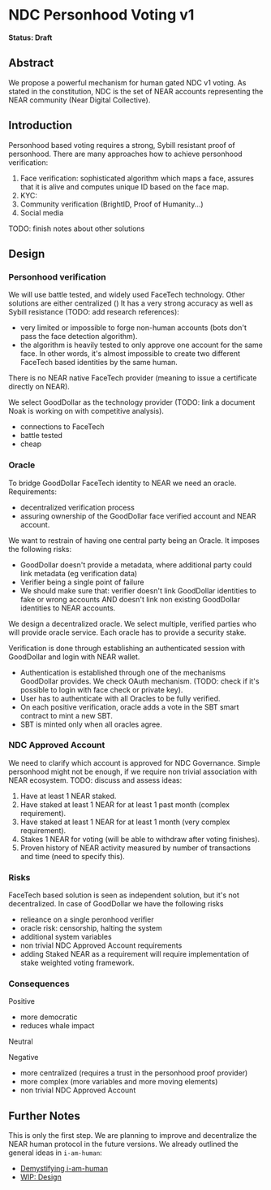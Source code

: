# NDC Personhood Voting v1

**Status: Draft**

## Abstract

We propose a powerful mechanism for human gated NDC v1 voting.
As stated in the constitution, NDC is the set of NEAR accounts representing the NEAR community (Near Digital Collective).

## Introduction

Personhood based voting requires a strong, Sybill resistant proof of personhood. There are many approaches how to achieve personhood verification:

1. Face verification: sophisticated algorithm which maps a face, assures that it is alive and computes unique ID based on the face map.
2. KYC:
3. Community verification (BrightID, Proof of Humanity...)
4. Social media

TODO: finish notes about other solutions

## Design

### Personhood verification

We will use battle tested, and widely used FaceTech technology. Other solutions are either centralized ()
It has a very strong accuracy as well as Sybill resistance (TODO: add research references):

- very limited or impossible to forge non-human accounts (bots don't pass the face detection algorithm).
- the algorithm is heavily tested to only approve one account for the same face. In other words, it's almost impossible to create two different FaceTech based identities by the same human.

There is no NEAR native FaceTech provider (meaning to issue a certificate directly on NEAR).

We select GoodDollar as the technology provider (TODO: link a document Noak is working on with competitive analysis).

- connections to FaceTech
- battle tested
- cheap

### Oracle

To bridge GoodDollar FaceTech identity to NEAR we need an oracle. Requirements:

- decentralized verification process
- assuring ownership of the GoodDollar face verified account and NEAR account.

We want to restrain of having one central party being an Oracle. It imposes the following risks:

- GoodDollar doesn't provide a metadata, where additional party could link metadata (eg verification data)
- Verifier being a single point of failure
- We should make sure that: verifier doesn't link GoodDollar identities to fake or wrong accounts AND doesn't link non existing GoodDollar identities to NEAR accounts.

We design a decentralized oracle. We select multiple, verified parties who will provide oracle service.
Each oracle has to provide a security stake.

Verification is done through establishing an authenticated session with GoodDollar and login with NEAR wallet.

- Authentication is established through one of the mechanisms GoodDollar provides. We check OAuth mechanism. (TODO: check if it's possible to login with face check or private key).
- User has to authenticate with all Oracles to be fully verified.
- On each positive verification, oracle adds a vote in the SBT smart contract to mint a new SBT.
- SBT is minted only when all oracles agree.

### NDC Approved Account

We need to clarify which account is approved for NDC Governance. Simple personhood might not be enough, if we require non trivial association with NEAR ecosystem.
TODO: discuss and assess ideas:

1. Have at least 1 NEAR staked.
1. Have staked at least 1 NEAR for at least 1 past month (complex requirement).
1. Have staked at least 1 NEAR for at least 1 month (very complex requirement).
1. Stakes 1 NEAR for voting (will be able to withdraw after voting finishes).
1. Proven history of NEAR activity measured by number of transactions and time (need to specify this).

### Risks

FaceTech based solution is seen as independent solution, but it's not decentralized. In case of GoodDollar we have the following risks

- relieance on a single peronhood verifier
- oracle risk: censorship, halting the system
- additional system variables
- non trivial NDC Approved Account requirements
- adding Staked NEAR as a requirement will require implementation of stake weighted voting framework.

### Consequences

Positive

- more democratic
- reduces whale impact

Neutral

Negative

- more centralized (requires a trust in the personhood proof provider)
- more complex (more variables and more moving elements)
- non trivial NDC Approved Account

## Further Notes

This is only the first step. We are planning to improve and decentralize the NEAR human protocol in the future versions. We already outlined the general ideas in `i-am-human`:

- [Demystifying i-am-human](https://github.com/near-ndc/i-am-human-dapp)
- [WIP: Design](https://hackmd.io/@Kazander/ryHHniFqi)
